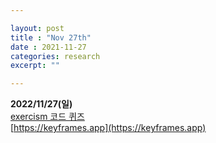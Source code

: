 ```yaml
---

layout: post
title : "Nov 27th"
date : 2021-11-27
categories: research
excerpt: ""

---
```


**2022/11/27(일)**  
[exercism 코드 퀴즈](https://exercism.org)  
[https://keyframes.app](https://keyframes.app)  

